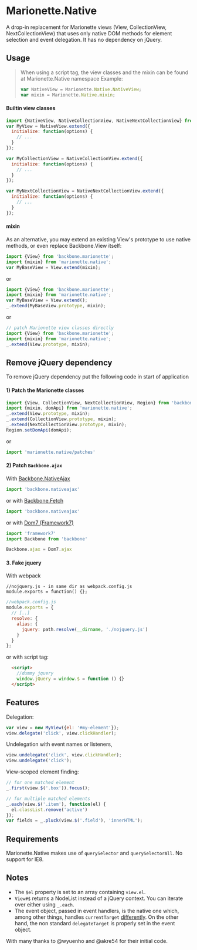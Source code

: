 Marionette.Native
=================

A drop-in replacement for Marionette views (View, CollectionView, NextCollectionView) 
that uses only native DOM methods for element selection and event delegation. 
It has no dependency on jQuery.


Usage
-----

> When using a script tag, the view classes and the mixin can be found at Marionette.Native namespace
> Example:
> ````javascript
> var NativeView = Marionette.Native.NativeView;
> var mixin = Marionette.Native.mixin;
> ```` 

#### Builtin view classes

```js
import {NativeView, NativeCollectionView, NativeNextCollectionView} from 'marionette.native';
var MyView = NativeView.extend({
  initialize: function(options) {
    // ...
  }
});

var MyCollectionView = NativeCollectionView.extend({
  initialize: function(options) {
    // ...
  }
});

var MyNextCollectionView = NativeNextCollectionView.extend({
  initialize: function(options) {
    // ...
  }
});
```

#### mixin

As an alternative, you may extend an existing View's prototype to use native
methods, or even replace Backbone.View itself:

```js
import {View} from 'backbone.marionette';
import {mixin} from 'marionette.native';
var MyBaseView = View.extend(mixin);
```

or

```js
import {View} from 'backbone.marionette';
import {mixin} from 'marionette.native';
var MyBaseView = View.extend();
_.extend(MyBaseView.prototype, mixin);
```

or

```js
// patch Marionette view classes directly
import {View} from 'backbone.marionette';
import {mixin} from 'marionette.native';
_.extend(View.prototype, mixin);
```

Remove jQuery dependency
------------------------

To remove jQuery dependency put the following code in start of application

#### 1) Patch the Marionette classes

```js
import {View, CollectionView, NextCollectionView, Region} from 'backbone.marionette';
import {mixin, domApi} from 'marionette.native';
_.extend(View.prototype, mixin);
_.extend(CollectionView.prototype, mixin);
_.extend(NextCollectionView.prototype, mixin);
Region.setDomApi(domApi);
```

or

```javascript
import 'marionette.native/patches'
```

#### 2) Patch `Backbone.ajax`

With [Backbone.NativeAjax](https://github.com/akre54/Backbone.NativeAjax)
```javascript
import 'backbone.nativeajax'
```

or with [Backbone.Fetch](https://github.com/akre54/Backbone.Fetch)
```javascript
import 'backbone.nativeajax'
```

or with [Dom7 (Framework7)](http://framework7.io/docs/dom.html)
```javascript
import 'framework7'
import Backbone from 'backbone'

Backbone.ajax = Dom7.ajax
```

#### 3. Fake jquery

With webpack
```
//nojquery.js - in same dir as webpack.config.js
module.exports = function() {};
```
```javascript
//webpack.config.js
module.exports = {
  // [..]
  resolve: {
    alias: {
      jquery: path.resolve(__dirname, './nojquery.js')
    }
  }
};
```

or with script tag:
```html
  <script>
    //dummy jquery
    window.jQuery = window.$ = function () {}
  </script>
```

Features
--------
Delegation:
```js
var view = new MyView({el: '#my-element'});
view.delegate('click', view.clickHandler);
```

Undelegation with event names or listeners,
```js
view.undelegate('click', view.clickHandler);
view.undelegate('click');
```

View-scoped element finding:
```js
// for one matched element
_.first(view.$('.box')).focus();

// for multiple matched elements
_.each(view.$('.item'), function(el) {
  el.classList.remove('active')
});
var fields = _.pluck(view.$('.field'), 'innerHTML');
```

Requirements
------------
Marionette.Native makes use of `querySelector` and `querySelectorAll`. No support for IE8.

Notes
-----
* The `$el` property is set to an array containing `view.el`.
* `View#$` returns a NodeList instead of a jQuery context. You can
  iterate over either using `_.each`.
* The event object, passed in event handlers, is the native one which, 
among other things, handles `currentTarget` [differently](https://github.com/skatejs/skatejs/issues/302).
On the other hand, the non standard `delegateTarget` is properly set in 
the event object.  


With many thanks to @wyuenho and @akre54 for their initial code.